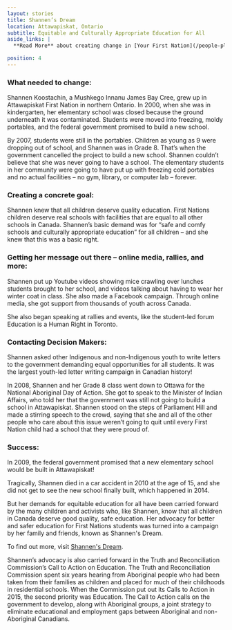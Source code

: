 ```yaml
---
layout: stories
title: Shannen’s Dream
location: Attawapiskat, Ontario
subtitle: Equitable and Culturally Appropriate Education for All
aside_links: |
  **Read More** about creating change in [Your First Nation](/people-places/in-my-first-nation) and by [Creating a Concrete Goal](/strategy/create-a-concrete-goal)

position: 4
---
```


### What needed to change:
Shannen Koostachin, a Mushkego Innanu James Bay Cree, grew up in Attawapiskat First Nation in northern Ontario. In 2000, when she was in kindergarten, her elementary school was closed because the ground underneath it was contaminated. Students were moved into freezing, moldy portables, and the federal government promised to build a new school.

By 2007, students were still in the portables. Children as young as 9 were dropping out of school, and Shannen was in Grade 8. That’s when the government cancelled the project to build a new school. Shannen couldn’t believe that she was never going to have a school. The elementary students in her community were going to have put up with freezing cold portables and no actual facilities – no gym, library, or computer lab – forever.

### Creating a concrete goal:
Shannen knew that all children deserve quality education. First Nations children deserve real schools with facilities that are equal to all other schools in Canada. Shannen’s basic demand was for “safe and comfy schools and culturally appropriate education” for all children – and she knew that this was a basic right.

### Getting her message out there – online media, rallies, and more:
Shannen put up Youtube videos showing mice crawling over lunches students brought to her school, and videos talking about having to wear her winter coat in class. She also made a Facebook campaign. Through online media, she got support from thousands of youth across Canada.

She also began speaking at rallies and events, like the student-led forum Education is a Human Right in Toronto.

### Contacting Decision Makers:
Shannen asked other Indigenous and non-Indigenous youth to write letters to the government demanding equal opportunities for all students. It was the largest youth-led letter writing campaign in Canadian history!

In 2008, Shannen and her Grade 8 class went down to Ottawa for the National Aboriginal Day of Action. She got to speak to the Minister of Indian Affairs, who told her that the government was still not going to build a school in Attawapiskat. Shannen stood on the steps of Parliament Hill and made a stirring speech to the crowd, saying that she and all of the other people who care about this issue weren’t going to quit until every First Nation child had a school that they were proud of.

### Success:
In 2009, the federal government promised that a new elementary school would be built in Attawapiskat!

Tragically, Shannen died in a car accident in 2010 at the age of 15, and she did not get to see the new school finally built, which happened in 2014.

But her demands for equitable education for all have been carried forward by the many children and activists who, like Shannen, know that all children in Canada deserve good quality, safe education. Her advocacy for better and safer education for First Nations students was turned into a campaign by her family and friends, known as Shannen's Dream.

To find out more, visit [Shannen's Dream](https://fncaringsociety.com/shannens-dream).

Shannen’s advocacy is also carried forward in the Truth and Reconciliation Commission’s Call to Action on Education. The Truth and Reconciliation Commission spent six years hearing from Aboriginal people who had been taken from their families as children and placed for much of their childhoods in residential schools. When the Commission put out its Calls to Action in 2015, the second priority was Education. The Call to Action calls on the government to develop, along with Aboriginal groups, a joint strategy to eliminate educational and employment gaps between Aboriginal and non-Aboriginal Canadians.
